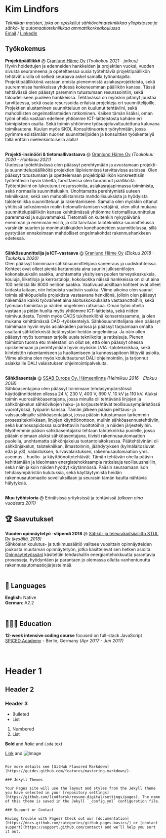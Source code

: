 # Kim Lindfors

_Tekniikan maisteri, joka on opiskellut sähkövoimatekniikkaa yliopistossa ja sähkö- ja automaatiotekniikkaa ammattikorkeakoulussa_ <br>
[Email](mailto:k.lindfors@outlook.com) / [LinkedIn](https://www.linkedin.com/in/lindforskim)

## Työkokemus

**Projektipäällikkö** @ [Granlund Häme Oy](https://www.granlund.fi/sijainti/hameenlinna/) _(Toukokuu 2021 - jatkuu)_ <br>
Hyvin hoidettujen ja edenneiden hankkeiden ja projektien vuoksi, vuoden sivusta seuranneena ja opeteltaessa uusia työtehtäviä projektipäällikön tehtävät uralla oli selkeä seuraava askel samalla työnantajalla. Projektipäällikkönä vastaan omista pienemmistä asiakasprojekteista, sekä suuremmissa hankkeissa yhdessä kokeneemman päällikön kanssa. Tässä tehtävässä olen päässyt paremmin tutustumaan resurssointiin, sekä taloudelliseen puoleen hankkeissa. Tehtävässä on myöskin pitänyt joustaa tarvittaessa, sekä osata resurssoida erilaisia projekteja eri suunnittelijoille. Projektien alustaminen suunnitteluun on kuulunut tehtäviini, sekä mahdollisten ongelmatilanteiden ratkominen. 
Kaiken tämän lisäksi, oman työni ohella vastaan edelleen yhtiömme ICT-laitteistosta kahden eri toimipisteen osalta. Sekä toimin yhtiömme työsuojeluvaltuutettuna kuluvana toimikautena. Kuulun myös SKOL Konsulttinuorten työryhmään, jossa pyrimme edistämään nuorien suunnittelijoiden ja konsulttien työskentelyä tällä erittäin mielenkiintoisella alalla!
<br><br>

**Projekti-insinööri & tietomallivastaava** @ [Granlund Häme Oy](https://www.granlund.fi/sijainti/hameenlinna/) _(Toukokuu 2020 - Huhtikuu 2021)_ <br>
Uudessa työtehtävässä olen päässyt perehtymään ja avustamaan projekti- ja suunnittelupäälliköitä projektien läpiviennissä tarvittavissa asioissa. Olen päässyt tutustumaan ja opettelemaan projektipäällikön konkreettisiin työtehtäviin hyvin läheltä, tarvittaessa olen tuurannut päälliköitä. Työtehtäviini on lukeutunut resurssointia, asiakasrajapinnassa toimimista, sekä normaalia suunnitteluakin. Unohtamatta perehtymistä uuteen tekniikkaan, sekä sen mahdollistamista mahdollisuuksista ja hyödyistä talotekniikka suunnitteluun ja rakentamiseen. 
Samalla olen myöskin ottanut yhtiössä selkeämmän roolin tietomallintamisen vetäjänä, olen ollut mukana suunnittelupäällikön kanssa kehittämässä yhtiömme tietomallisuunnittelua paremmaksi ja sujuvammaksi. Tietomalli on kuitenkin nykypäivänä enemmän ja enemmän esillä, ja sitä tarvitaan talotekniikka suunnittelussa varsinkin suurien ja monimutkikkaiden konehuoneiden suunnittelussa, sillä pystytään ennakoimaan mahdolliset ongelmakohdat rakennushankkeen edetessä.
<br><br>

**Sähkösuunnittelija ja ICT-vastaava** @ [Granlund Häme Oy](https://www.granlund.fi/sijainti/hameenlinna/) _(Elokuu 2018 - Toukokuu 2020)_ <br>
Olen päässyt toimimaan sähkösuunnittelijana saneeraus ja uudiskohteissa. Kohteet ovat olleet pieniä kartanoista aina suuriin julkisentilojen kokonaisuuksiin saakka, unohtamatta yksityisen puolen terveyskeskuksia, kouluja, liiketiloja ja kerrostaloja, kokoluokka näissä hankkeissa on ollut aina 100 neliöstä liki 8000 neliöön saakka. Vaativuusluokiltaan kohteet ovat olleet laidasta laitaan, niin helpoista vaativiin saakka. Viime aikoina olen saanut toimia sähköpuolella projektista vastaavana henkilönä, jolloin olen päässyt näkemään kaikki työvaiheet aina aloituskokouksista vastaanottoihin, sekä työmaan toimintaa ja näiden ongelmien ratkaisua. Oman työni ohella vastaan ja pidän huolta myös yhtiömme ICT-laitteista, sekä niiden toimivuudesta. Toimin myös CADS tukihenkilönä konsernissamme, ja olen mukana kehittämässä CAD -työskentelyä. 
Sähkösuunnittelijana olen päässyt toimimaan hyvin myös asiakkaiden parissa ja päässyt tarjoamaan omalta osaltani sähköteknistä tietämystäni heidän ongelmiinsa. Ja näin ollen päässyt myös tuomaan tarjolle uusia tekniikoita ja ratkaisuja. Pienen toimiston tuoma etu mielestäni on ollut se, että olen päässyt ohessa opiskelemaan ja perehtymään hyvin myöskin LVIA -talotekniikkaa, sekä kiinteistön rakentamiseen ja huoltamiseen ja kunnossapitoon liittyviä asioita.
Viime aikoina olen myös kouluttautunut DALI ohjelmointiin, ja tarjonnut asiakkaille DALI valaistuksen ohjelmointipalveluita.
<br><br>

**Sähköasentaja** @ [SSAB Europe Oy, Hämeenlinna](https://www.ssab.fi/ssab-konserni/tietoja-ssabsta/tuotantopaikkakunnat-suomessa/hameenlinna) _(Helmikuu 2016 - Elokuu 2018)_ <br>
Sähköasentajana olen päässyt toimimaan tehdasympäristössä käyttöjännitteiden ollessa 24 V, 230 V, 400 V, 690 V, 10 kV ja 110 kV. Aluksi toimin vuorosähköasentajana, jossa minulla oli tehtävänä linjojen ja sähkönjakelun sähkövikojen haku- ja korjaustehtävät teollisuusympäristössä vuorotyössä, työparin kanssa. Tämän jälkeen pääsin peittaus- ja valssauslinjalle sähköasentajaksi, jossa pääsin tutustumaan tarkemmin prosessitekniikkaan, linjojen käyttöönottoon, muihin sähköasennustehtäviin, sekä kunnossapidossa suoritettaviin huoltotöihin ja näiden järjestelyihin. Myöhemmin pääsin sähköasentajaksi tehtaan talotekniikka puolelle, jossa pääsin olemaan aluksi sähköasentajana, tiivisti rakennusautomaation puolella, unohtamatta sähkönjakelua tuotantolaitoksessa. Päätehtävinäni oli sähkönjakelun, talotekniikan, ilmastoinnin, jäähdytyksen (kylmälaitosluvat e3a ja y3), valaistuksen, turvavalaistuksen, rakennusautomaation yms. asennus-, huolto- ja käyttöönottotehtävät. Tämän tehtävän ohella pääsin kehittämään ja ideoimaan energiatehokkaampia ratkaisuja teollisuushalliin, sekä näin ja koin näiden hyödyt käytännössä. Pääsin seuraamaan ison tehdasympäristön kulutuksia, sekä käyttäytymistä heidän rakennusautomaatio sovelluksillaan ja seurasin tämän kautta nähtäviä hälytyksiä.
<br><br>

**Muu työhistoria** @ Erinäisissä yrityksissä ja tehtävissä _(alkaen aina vuodesta 2011)_

## 🏆 Saavutukset

**Vuoden opinnäytetyö -stipendi 2018** @ [Sähkö- ja teleurakoitsijaliitto STUL Ry](http://skt-saatio.fi/index.php?k=225347) _(kesällä, 2018)_ <br>
Sähköalan koulutus- ja tutkimussäätiö valitsee vuosittain opinnäytteiden joukosta muutaman opinnäytetyön, jotka käsittelevät sen hetken asioita. 
[Opinnäytetyössäni](https://www.theseus.fi/handle/10024/142189) käsiteltiin tehdashallin energiantehokkuutta parantavia prosesseja, hyödyntäen ja parantaen jo olemassa ollutta vanhentunutta rakennusautomaatiojärjestelmää.
<br><br>

## 💬 Languages

**English**: Native <br>
**German**: A2.2
<br><br>

## 👩🏼‍🎓 Education

**12-week intensive coding course** focused on full-stack JavaScript<br>
[SPICED Academy](https://www.spiced-academy.com/) - Berlin, Germany _(Apr 2017 - Jun 2017)_ <br>
<br><br>


# Header 1
## Header 2
### Header 3

- Bulleted
- List

1. Numbered
2. List

**Bold** and _Italic_ and `Code` text

[Link](url) and ![Image](src)
```

For more details see [GitHub Flavored Markdown](https://guides.github.com/features/mastering-markdown/).

### Jekyll Themes

Your Pages site will use the layout and styles from the Jekyll theme you have selected in your [repository settings](https://github.com/lindforsk/resume-digital/settings/pages). The name of this theme is saved in the Jekyll `_config.yml` configuration file.

### Support or Contact

Having trouble with Pages? Check out our [documentation](https://docs.github.com/categories/github-pages-basics/) or [contact support](https://support.github.com/contact) and we’ll help you sort it out.
